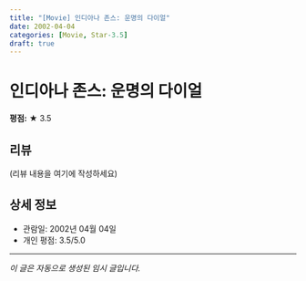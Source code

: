 ```yaml
---
title: "[Movie] 인디아나 존스: 운명의 다이얼"
date: 2002-04-04
categories: [Movie, Star-3.5]
draft: true
---
```


# 인디아나 존스: 운명의 다이얼

**평점:** ★ 3.5

## 리뷰

(리뷰 내용을 여기에 작성하세요)

## 상세 정보

- 관람일: 2002년 04월 04일
- 개인 평점: 3.5/5.0

---

*이 글은 자동으로 생성된 임시 글입니다.*
